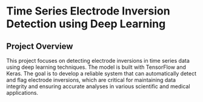 # Time Series Electrode Inversion Detection using Deep Learning
## Project Overview

This project focuses on detecting electrode inversions in time series data using deep learning techniques. The model is built with TensorFlow and Keras. The goal is to develop a reliable system that can automatically detect and flag electrode inversions, which are critical for maintaining data integrity and ensuring accurate analyses in various scientific and medical applications.
